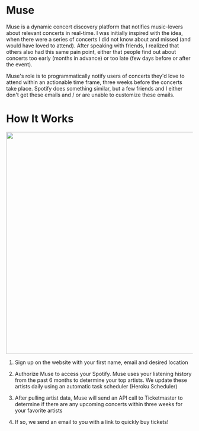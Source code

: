 # Muse

Muse is a dynamic concert discovery platform that notifies music-lovers about relevant concerts in real-time. I was initially inspired with the idea, when there were a series of concerts I did not know about and missed (and would have loved to attend). After speaking with friends, I realized that others also had this same pain point, either that people find out about concerts too early (months in advance) or too late (few days before or after the event).

Muse's role is to programmatically notify users of concerts they'd love to attend within an actionable time frame, three weeks before the concerts take place. Spotify does something similar, but a few friends and I either don't get these emails and / or are unable to customize these emails.

# How It Works

<img width=600 src="src/assets/muse.png"/>

1. Sign up on the website with your first name, email and desired location

2. Authorize Muse to access your Spotify. Muse uses your listening history from the past 6 months to determine your top artists. We update these artists daily using an automatic task scheduler (Heroku Scheduler)

3. After pulling artist data, Muse will send an API call to Ticketmaster to determine if there are any upcoming concerts within three weeks for your favorite artists

4. If so, we send an email to you with a link to quickly buy tickets!
